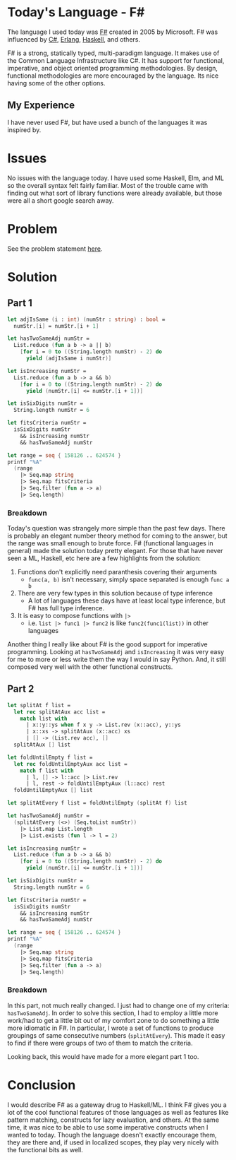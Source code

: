 # Today's Language - F#

The language I used today was [F#](https://fsharp.org/) created in 2005 by
Microsoft. F# was influenced by
[C#](https://en.wikipedia.org/wiki/C_Sharp_(programming_language)),
[Erlang](https://www.erlang.org/), [Haskell](https://www.haskell.org/), and
others.

F# is a strong, statically typed, multi-paradigm language. It makes use of the
Common Language Infrastructure like C#. It has support for functional,
imperative, and object oriented programming methodologies. By design, functional
methodologies are more encouraged by the language. Its nice having some of the
other options.

## My Experience

I have never used F#, but have used a bunch of the languages it was inspired by.

# Issues

No issues with the language today. I have used some Haskell, Elm, and ML so the
overall syntax felt fairly familiar. Most of the trouble came with finding out
what sort of library functions were already available, but those were all a
short google search away.

# Problem

See the problem statement [here](https://adventofcode.com/2019/day/4).

# Solution

## Part 1

```fsharp
let adjIsSame (i : int) (numStr : string) : bool =
  numStr.[i] = numStr.[i + 1]

let hasTwoSameAdj numStr =
  List.reduce (fun a b -> a || b)
    [for i = 0 to ((String.length numStr) - 2) do
      yield (adjIsSame i numStr)]

let isIncreasing numStr =
  List.reduce (fun a b -> a && b)
    [for i = 0 to ((String.length numStr) - 2) do
      yield (numStr.[i] <= numStr.[i + 1])]

let isSixDigits numStr =
  String.length numStr = 6

let fitsCriteria numStr =
  isSixDigits numStr
    && isIncreasing numStr
    && hasTwoSameAdj numStr

let range = seq { 158126 .. 624574 }
printf "%A"
  (range
    |> Seq.map string
    |> Seq.map fitsCriteria
    |> Seq.filter (fun a -> a)
    |> Seq.length)
```

### Breakdown

Today's question was strangely more simple than the past few days. There is
probably an elegant number theory method for coming to the answer, but the range
was small enough to brute force. F# (functional languages in general) made the
solution today pretty elegant. For those that have never seen a ML, Haskell, etc
here are a few highlights from the solution:

1. Functions don't explicitly need paranthesis covering their arguments
    - `func(a, b)` isn't necessary, simply space separated is enough
      `func a b`
2. There are very few types in this solution because of type inference
    - A lot of languages these days have at least local type inference, but F#
      has full type inference.
3. It is easy to compose functions with `|>`
    - i.e. `list |> func1 |> func2` is like `func2(func1(list))` in other
      languages

Another thing I really like about F# is the good support for imperative
programming. Looking at `hasTwoSameAdj` and `isIncreasing` it was very easy for
me to more or less write them the way I would in say Python. And, it still
composed very well with the other functional constructs.

## Part 2

```fsharp
let splitAt f list =
  let rec splitAtAux acc list =
    match list with
      | x::y::ys when f x y -> List.rev (x::acc), y::ys
      | x::xs -> splitAtAux (x::acc) xs
      | [] -> (List.rev acc), []
  splitAtAux [] list

let foldUntilEmpty f list =
  let rec foldUntilEmptyAux acc list =
    match f list with
      | l, [] -> l::acc |> List.rev
      | l, rest -> foldUntilEmptyAux (l::acc) rest
  foldUntilEmptyAux [] list

let splitAtEvery f list = foldUntilEmpty (splitAt f) list

let hasTwoSameAdj numStr =
  (splitAtEvery (<>) (Seq.toList numStr))
    |> List.map List.length
    |> List.exists (fun l -> l = 2)

let isIncreasing numStr =
  List.reduce (fun a b -> a && b)
    [for i = 0 to ((String.length numStr) - 2) do
      yield (numStr.[i] <= numStr.[i + 1])]

let isSixDigits numStr =
  String.length numStr = 6

let fitsCriteria numStr =
  isSixDigits numStr
    && isIncreasing numStr
    && hasTwoSameAdj numStr

let range = seq { 158126 .. 624574 }
printf "%A"
  (range
    |> Seq.map string
    |> Seq.map fitsCriteria
    |> Seq.filter (fun a -> a)
    |> Seq.length)
```

### Breakdown

In this part, not much really changed. I just had to change one of my criteria:
`hasTwoSameAdj`. In order to solve this section, I had to employ a little more
work/had to get a little bit out of my comfort zone to do something a little
more idiomatic in F#. In particular, I wrote a set of functions to produce
groupings of same consecutive numbers (`splitAtEvery`). This made it easy to
find if there were groups of two of them to match the criteria.

Looking back, this would have made for a more elegant part 1 too.

# Conclusion

I would describe F# as a gateway drug to Haskell/ML. I think F# gives you a lot
of the cool functional features of those languages as well as features like
pattern matching, constructs for lazy evaluation, and others. At the same time,
it was nice to be able to use some imperative constructs when I wanted to today.
Though the language doesn't exactly encourage them, they are there and, if used
in localized scopes, they play very nicely with the functional bits as well.
